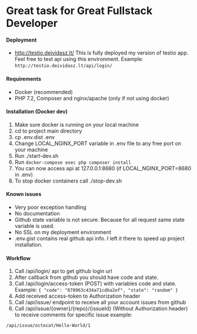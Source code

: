 # Great task for Great Fullstack Developer

#### Deployment
* http://testio.deividasz.lt/ This is fully deployed my version of testio app.
Feel free to test api using this environment. Example: `http://testio.deividasz.lt/api/login/`

#### Requirements
* Docker (recommended)
* PHP 7.2, Composer and nginx/apache (only if not using docker)   

#### Installation (Docker dev)
1. Make sure docker is running on your local machine
2. cd to project main directory
3. cp .env.dist .env
4. Change LOCAL_NGINX_PORT variable in .env file to any free port on your machine
5. Run ./start-dev.sh
6. Run `docker-compose exec php composer install`
6. You can now access api at 127.0.0.1:8680 (if LOCAL_NGINX_PORT=8680 in .env)
7. To stop docker containers call ./stop-dev.sh

#### Known issues
* Very poor exception handling
* No documentation
* Github state variable is not secure. Because for all request same state variable is used.
* No SSL on my deployment environment
* .env.gist contains real github api info. I left it there to speed up project installation.

#### Workflow
1. Call /api/login/ api to get github login url
2. After callback from github you should have code and state.
3. Call /api/login/access-token (POST) with variables code and state. Example:
`
{
  "code": "878963c434a71cdba2ef",
  "state": "random"
}
`
4. Add received access-token to Authorization header
5. Call /api/issue/ endpoint to receive all your account issues from github
6. Call /api/issue/{owner}/{repo}/{issueId} (Without Authorization header) to receive comments for specific issue example:
```
/api/issue/octocat/Hello-World/1
```